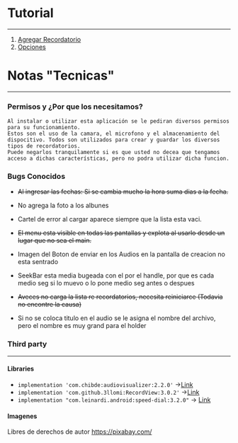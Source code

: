 # Tutorial
---

1. [Agregar Recordatorio](web/addReminders.md)
2. [Opciones](web/settings.md)

# Notas "Tecnicas"
---
### Permisos y ¿Por que los necesitamos?

	Al instalar o utilizar esta aplicación se le pediran diversos permisos para su funcionamiento.
	Estos son el uso de la camara, el microfono y el almacenamiento del dispocitivo. Todos son utilizados para crear y guardar los diversos tipos de recordatorios.
	Puede negarlos tranquilamente si es que usted no decea que tengamos acceso a dichas características, pero no podra utilizar dicha funcion.

### Bugs Conocidos

- ~~Al ingresar las fechas: Si se cambia mucho la hora suma dias a la fecha.~~

- No agrega la foto a los albunes
- Cartel de error al cargar aparece siempre que la lista esta vaci. 
- ~~El menu esta visible en todas las pantallas y explota al usarlo desde un lugar que no sea el main.~~
- Imagen del Boton de enviar en los Audios en la pantalla de creacion no esta sentrado
- SeekBar esta media bugeada con el por el handle, por que es cada medio seg si lo muevo o lo pone medio seg antes o despues
- ~~Aveces no carga la lista re recordatorios, necesita reiniciarce (Todavia no encontre la causa)~~
- Si no se coloca titulo en el audio se le asigna el nombre del archivo, pero el nombre es muy grand para el holder
### Third party
---
#### Libraries
- `implementation 'com.chibde:audiovisualizer:2.2.0'` ->[Link](https://github.com/GautamChibde/android-audio-visualizer "Link")
- `implementation 'com.github.3llomi:RecordView:3.0.2'` ->[Link](https://github.com/3llomi/RecordView "Link")
- `implementation "com.leinardi.android:speed-dial:3.2.0"` -> [Link](https://github.com/leinardi/FloatingActionButtonSpeedDial "Link")
#### Imagenes
Libres de derechos de autor
https://pixabay.com/
